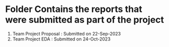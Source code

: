 # Folder Contains the reports that were submitted as part of the project
1. Team Project Proposal : Submitted on 22-Sep-2023
2. Team Project EDA : Submitted on 24-Oct-2023

